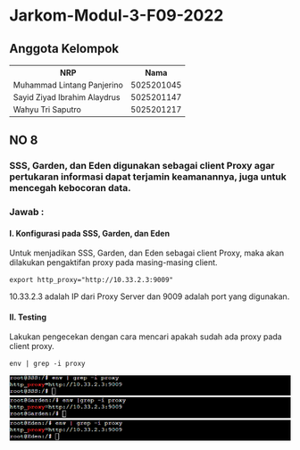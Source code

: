 # Jarkom-Modul-3-F09-2022

## Anggota Kelompok

<table>
    <tr>
        <th>NRP</th>
	<th>Nama</th>
    </tr>
    <tr>
        <td>Muhammad Lintang Panjerino</td>
        <td>5025201045</td>
    </tr>
    <tr>
        <td>Sayid Ziyad Ibrahim Alaydrus</td>
	<td>5025201147</td>
    </tr>
    <tr>
        <td>Wahyu Tri Saputro</td>
	<td>5025201217</td>
    </tr>
<table>

## NO 8

### SSS, Garden, dan Eden digunakan sebagai client Proxy agar pertukaran informasi dapat terjamin keamanannya, juga untuk mencegah kebocoran data.

### **Jawab :**

#### I. Konfigurasi pada SSS, Garden, dan Eden

Untuk menjadikan SSS, Garden, dan Eden sebagai client Proxy, maka akan dilakukan pengaktifan proxy pada masing-masing client.

```
export http_proxy="http://10.33.2.3:9009"
```

10.33.2.3 adalah IP dari Proxy Server dan 9009 adalah port yang digunakan.

#### II. Testing

Lakukan pengecekan dengan cara mencari apakah sudah ada proxy pada client proxy.

```
env | grep -i proxy
```

![NO8](img/no8a.png)
![NO8](img/no8b.png)
![NO8](img/no8c.png)
